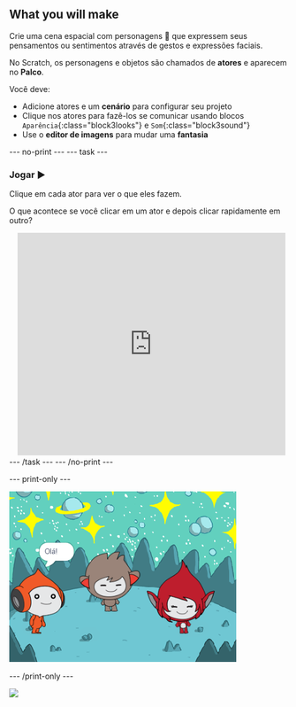 ## What you will make

Crie uma cena espacial com personagens 👾 que expressem seus pensamentos ou sentimentos através de gestos e expressões faciais.

No Scratch, os personagens e objetos são chamados de **atores** e aparecem no **Palco**.

Você deve:
+ Adicione atores e um **cenário** para configurar seu projeto
+ Clique nos atores para fazê-los se comunicar usando blocos `Aparência`{:class="block3looks"} e `Som`{:class="block3sound"}
+ Use o **editor de imagens** para mudar uma **fantasia**

--- no-print --- --- task ---
### Jogar ▶️
<div style="display: flex; flex-wrap: wrap">
<div style="flex-basis: 175px; flex-grow: 1">  
Clique em cada ator para ver o que eles fazem. 

O que acontece se você clicar em um ator e depois clicar rapidamente em outro?
</div>
<div class="scratch-preview" style="margin-left: 15px;">
  <iframe allowtransparency="true" width="485" height="402" src="https://scratch.mit.edu/projects/embed/485673032/?autostart=false" frameborder="0"></iframe>
</div>
</div>
--- /task --- --- /no-print ---

--- print-only ---

![O projeto concluído.](images/showcase_static.png)

--- /print-only ---

![](https://code.org/api/hour/begin_raspi_space.png)

